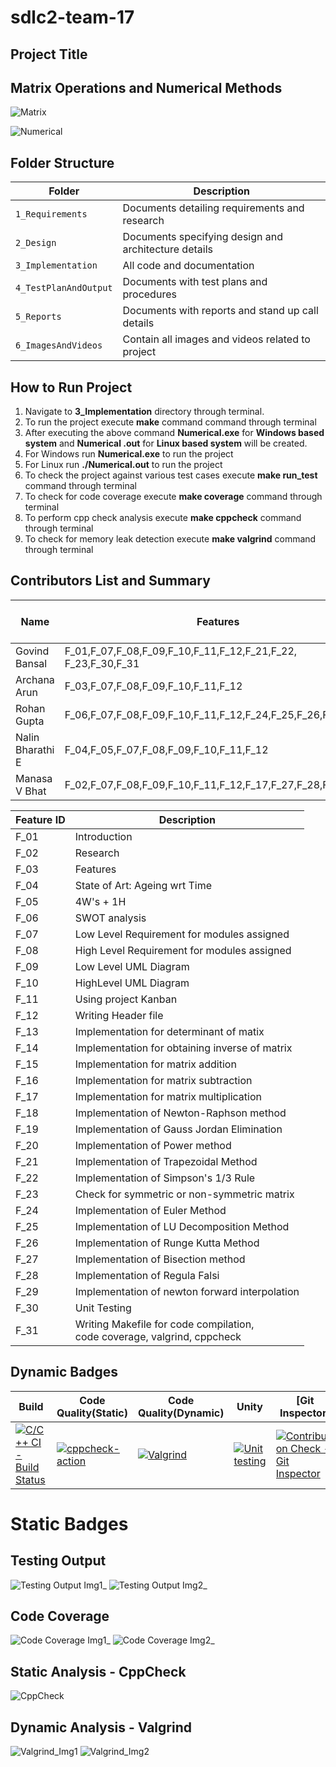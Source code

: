 # sdlc2-team-17
## Project Title
## Matrix Operations and Numerical Methods

![Matrix](https://github.com/GENESIS2021Q1/sdlc2-team-17/blob/main/6_ImagesAndVideos/img1.jpg)

![Numerical](https://github.com/GENESIS2021Q1/sdlc2-team-17/blob/main/6_ImagesAndVideos/img2.jpg)


## Folder Structure
Folder             | Description
-------------------| -----------------------------------------
`1_Requirements`   | Documents detailing requirements and research
`2_Design`         | Documents specifying design and architecture details
`3_Implementation` | All code and documentation
`4_TestPlanAndOutput`| Documents with test plans and procedures
`5_Reports`| Documents with reports and stand up call details
`6_ImagesAndVideos`| Contain all images and videos related to project

## How to Run Project
1. Navigate to **3_Implementation** directory through terminal.
2. To run the project execute **make** command command through terminal
3. After executing the above command **Numerical.exe** for **Windows based system** and **Numerical .out** for **Linux based system** will be created.
4. For Windows run **Numerical.exe** to run the project
5. For Linux run **./Numerical.out** to run the project
6. To check the project against various test cases execute **make run_test** command through terminal
7. To check for code coverage execute **make coverage** command through terminal
8. To perform cpp check analysis execute **make cppcheck** command through terminal
9. To check for memory leak detection execute **make valgrind** command through terminal


## Contributors List and Summary


| Name             	| Features                                	                  | Issuess Raised 	| Issues Resolved 	| No Test Cases 	| Test Case Pass 	|
|------------------	|-------------------------------------------------------------|----------------	|-----------------	|---------------	|----------------	|
| Govind Bansal    	| F_01,F_07,F_08,F_09,F_10,F_11,F_12,F_21,F_22, F_23,F_30,F_31|    2          	|        2         	|      6         	|        6       	|
| Archana Arun     	| F_03,F_07,F_08,F_09,F_10,F_11,F_12      	                  |      3         	|        3         	|      5         	|       5        	|
| Rohan Gupta      	| F_06,F_07,F_08,F_09,F_10,F_11,F_12,F_24,F_25,F_26,F_30,F_31 |    	2           |       2          	|     4           |       4         |
| Nalin Bharathi E 	| F_04,F_05,F_07,F_08,F_09,F_10,F_11,F_12 	                  |      3         	|         3        	|      4         	|        4       	|
| Manasa V Bhat    	| F_02,F_07,F_08,F_09,F_10,F_11,F_12,F_17,F_27,F_28,F_29,F_30    	                  |     2           	|          2       	|  4             	|       4         	|



| Feature ID 	| Description                                                                  	|
|------------	|------------------------------------------------------------------------------	|
| F_01       	| Introduction                                                                 	|
| F_02       	| Research                                                                     	|
| F_03       	| Features                                                                     	|
| F_04       	| State of Art: Ageing wrt Time                                                	|
| F_05       	| 4W's + 1H                                                                    	|
| F_06       	| SWOT analysis                                                                	|
| F_07       	| Low Level Requirement for modules assigned                                   	|
| F_08       	| High Level Requirement for modules assigned                                  	|
| F_09       	| Low Level UML Diagram                                                        	|
| F_10       	| HighLevel UML Diagram                                                        	|
| F_11       	| Using project Kanban                                                         	|
| F_12       	| Writing Header file                                                          	|
| F_13       	| Implementation for determinant of matix                                      	|
| F_14       	| Implementation for obtaining inverse of matrix                               	|
| F_15       	| Implementation for matrix addition                                           	|
| F_16       	| Implementation for matrix subtraction                                        	|
| F_17       	| Implementation for matrix multiplication                                     	|
| F_18       	| Implementation of Newton-Raphson method                                      	|
| F_19       	| Implementation of Gauss Jordan Elimination                                   	|
| F_20       	| Implementation of Power method                                               	|
| F_21       	| Implementation of Trapezoidal Method                                         	|
| F_22       	| Implementation of Simpson's 1/3 Rule                                         	|
| F_23       	| Check for symmetric or non-symmetric matrix                                  	|
| F_24       	| Implementation of Euler Method                                               	|
| F_25       	| Implementation of LU Decomposition Method                                    	|
| F_26       	| Implementation of Runge Kutta Method                                         	|
| F_27       	| Implementation of Bisection method                                           	|
| F_28       	| Implementation of Regula Falsi                                               	|
| F_29       	| Implementation of newton forward interpolation                           	|
| F_30       	| Unit Testing                                                                 	|
| F_31       	| Writing Makefile for code compilation, <br>code coverage, valgrind, cppcheck 	|


## Dynamic Badges
Build | Code Quality(Static)| Code Quality(Dynamic)  | Unity | [Git Inspector]|Coverage|
------|---------------------|------------------------|-------|----------------|--------|
[![C/C++ CI - Build Status](https://github.com/NalinBharathiEaswaramoorthy/Genesis-SDLC/actions/workflows/cbuild.yml/badge.svg)](https://github.com/NalinBharathiEaswaramoorthy/Genesis-SDLC/actions/workflows/cbuild.yml)|[![cppcheck-action](https://github.com/NalinBharathiEaswaramoorthy/Genesis-SDLC/actions/workflows/cppcheck.yml/badge.svg)](https://github.com/NalinBharathiEaswaramoorthy/Genesis-SDLC/actions/workflows/cppcheck.yml)|[![Valgrind](https://github.com/NalinBharathiEaswaramoorthy/Genesis-SDLC/actions/workflows/valgrind.yml/badge.svg)](https://github.com/NalinBharathiEaswaramoorthy/Genesis-SDLC/actions/workflows/valgrind.yml)|[![Unit testing](https://github.com/NalinBharathiEaswaramoorthy/Genesis-SDLC/actions/workflows/unit-test.yml/badge.svg)](https://github.com/NalinBharathiEaswaramoorthy/Genesis-SDLC/actions/workflows/unit-test.yml)|[![Contribution Check - Git Inspector](https://github.com/NalinBharathiEaswaramoorthy/Genesis-SDLC/actions/workflows/gitinspector.yml/badge.svg)](https://github.com/NalinBharathiEaswaramoorthy/Genesis-SDLC/actions/workflows/gitinspector.yml)|[![CI-Coverage](https://github.com/NalinBharathiEaswaramoorthy/Genesis-SDLC/actions/workflows/gcov.yml/badge.svg)](https://github.com/NalinBharathiEaswaramoorthy/Genesis-SDLC/actions/workflows/gcov.yml)|

# Static Badges 

## Testing Output
![Testing Output Img1_](https://github.com/GENESIS2021Q1/sdlc2-team-17/blob/main/6_ImagesAndVideos/Test_1.png)
![Testing Output Img2_](https://github.com/GENESIS2021Q1/sdlc2-team-17/blob/main/6_ImagesAndVideos/Test_2.png)

## Code Coverage
![Code Coverage Img1_](https://github.com/GENESIS2021Q1/sdlc2-team-17/blob/main/6_ImagesAndVideos/Coverage_1.png)
![Code Coverage Img2_](https://github.com/GENESIS2021Q1/sdlc2-team-17/blob/main/6_ImagesAndVideos/Coverage_2.png)

## Static Analysis - CppCheck
![CppCheck](https://github.com/GENESIS2021Q1/sdlc2-team-17/blob/main/6_ImagesAndVideos/CppCheck.png)

## Dynamic Analysis - Valgrind
![Valgrind_Img1](https://github.com/GENESIS2021Q1/sdlc2-team-17/blob/main/6_ImagesAndVideos/Valgrind_1.png)
![Valgrind_Img2](https://github.com/GENESIS2021Q1/sdlc2-team-17/blob/main/6_ImagesAndVideos/Valgrind_2.png)


